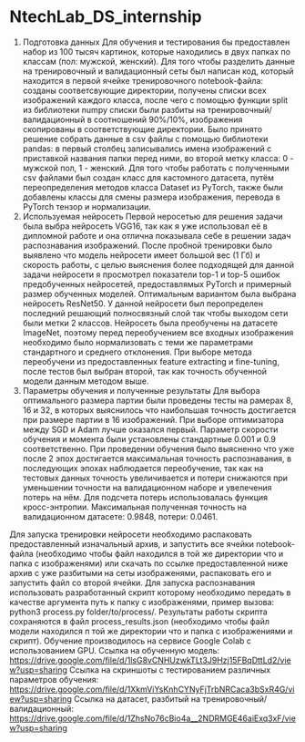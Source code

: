 # NtechLab_DS_internship
1. Подготовка данных
Для обучения и тестирования бы предоставлен набор из 100 тысяч картинок, которые находились в двух папках по классам (пол: мужской, женский). Для того чтобы разделить данные на тренировочный и валидационный сеты был написан код, который находится в первой ячейке тренировочного notebook-файла: созданы соответсвующие директории, получены списки всех изображений каждого класса, после чего с помощью функции split из библиотеки numpy списки были разбиты на тренировочный/валидационный в соотношений 90%/10%, изображения скопированы в соответствующие директории. Было принято решение собрать данные в csv файлы с помощью библиотеки pandas: в первый столбец записывались имена изображений с приставкой названия папки перед ними, во второй метку класса: 0 - мужской пол, 1 - женский. Для того чтобы работать с полученными csv файлами был создан класс для кастомного датасета, путём переопределения методов класса Dataset из PyTorch, также были добавлены классы для смены размера изображения, перевода в PyTorch тензор и нормализации.
2. Используемая нейросеть
Первой неросетью для решения задачи была выбра нейросеть VGG16, так как я уже использовал её в дипломной работе и она отлична показывала себе в решении задач распознавания изображений. После пробной тренировки было выявлено что модель нейросети имеет большой вес (1 Гб) и скорость работы, с целью выяснения более подходящей для данной задачи нейросети я просмотрел показатели top-1 и top-5 ошибок предобученных нейросетей, предоставлямых PyTorch и примерный размер обученных моделей. Оптимальным вариантом была выбрана нейросеть ResNet50. У данной нейросети был перопределен последний решающий полносвязный слой так чтобы выходом сети были метки 2 классов. Нейросеть была преобучены на датасете ImageNet, поэтому перед переобучением все входных изображения необходимо было нормализовать с теми же параметрами стандартного и среднего отклонения. При выборе метода переобучени из предоставленных feature extracting  и fine-tuning, после тестов был выбран второй, так как точность обученной модели данным методом выше.
3. Параметры обучения и полученные результаты
Для выбора оптимального размера партии были проведены тесты на рамерах 8, 16 и 32, в которых выяснилось что наибольшая точность достигается при размере партии в 16 изображений. При выборе оптимизатора между SGD и Adam лучше оказался первый. Параметр скорости обучения и момента были установлены стандартные 0.001 и 0.9 соответственно. При проведении обучения было выясненно что уже после 2 эпох достигается максимальная точность распознавания, в последующих эпохах наблюдается переобучение, так как на тестовых данных точность увеличивается и потери снижаются при уменьшении точности на валидационном наборе и увелечения потерь на нём. Для подсчета потерь использовалась функция кросс-энтропии. Максимальная полученная точность на валидационном датасете: 0.9848, потери: 0.0461.

Для запуска тренировки нейросети необходимо распаковать предоставленный изначальный архив, и запустить все ячейки notebook-файла (необходимо чтобы файл находился в той же директории что и папка с изображенями) или скачать по ссылке предоставленной ниже архив с уже разбитыми на сеты изображенями, распаковать его и запустить файл со второй ячейки. Для запуска распознавания использовать разработанный скрипт которому необходимо передать в качестве аргумента путь к папку с изображенями, пример вызова: python3 process.py folder/to/process/. Результаты работы скрипта сохраняются в файл process_results.json (необходимо чтобы файл модели находился п той же директории что и папка с изображениями и скрипт). Обучение производилось на сервисе Google Colab с использованием GPU.
Ссылка на обученную модель: https://drive.google.com/file/d/1lsG8vCNHUzwkTLt3J9Hzj15FBqDttLd2/view?usp=sharing
Ссылка на скриншоты с тестированием различных параметров обучения: https://drive.google.com/file/d/1XkmViYsKnhCYNyFjTrbNRCaca3bSxR4G/view?usp=sharing
Ссылка на датасет, разбитый на тренировочный/валидационный: https://drive.google.com/file/d/1ZhsNo76cBio4a__2NDRMGE46aiExq3xF/view?usp=sharing
